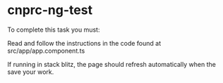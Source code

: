 # cnprc-ng-test

To complete this task you must:

Read and follow the instructions in the code found at src/app/app.component.ts

If running in stack blitz, the page should refresh automatically when the save your work.
